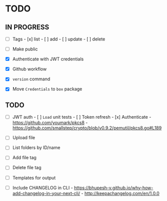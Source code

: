 # TODO

## IN PROGRESS

- [ ] Tags
      - [x] list
      - [ ] add
      - [ ] update
      - [ ] delete

- [ ] Make public

- [x] Authenticate with JWT credentials
- [x] Github workflow
- [x] `version` command
- [x] Move `Credentials` to `box` package

## TODO
- [ ] JWT auth
      - [ ] `Load` unit tests
      - [ ] Token refresh
      - [x] Authenticate
            - https://github.com/youmark/pkcs8
            - https://github.com/smallstep/crypto/blob/v0.9.2/pemutil/pkcs8.go#L189

- [ ] Upload file
- [ ] List folders by ID/name
- [ ] Add file tag
- [ ] Delete file tag
- [ ] Templates for output

- [ ] Include CHANGELOG in CLI
      - https://bhupesh-v.github.io/why-how-add-changelog-in-your-next-cli/
      - http://keepachangelog.com/en/1.0.0
